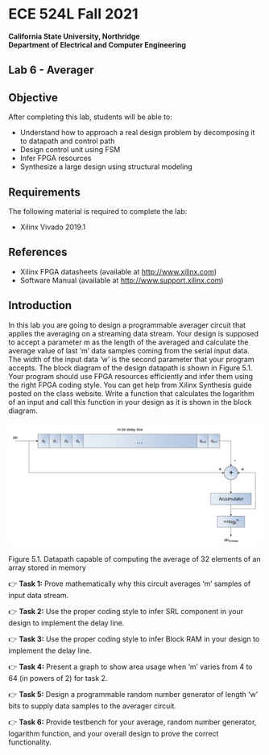 # ECE 524L Fall 2021
**California State University, Northridge**  
**Department of Electrical and Computer Engineering**  

## Lab 6 - Averager

## Objective

After completing this lab, students will be able to:
- Understand how to approach a real design problem by decomposing it to datapath and control path
- Design control unit using FSM
- Infer FPGA resources
- Synthesize a large design using structural modeling

## Requirements

The following material is required to complete the lab:
- Xilinx Vivado 2019.1

## References

- Xilinx FPGA datasheets (available at http://www.xilinx.com)
- Software Manual (available at http://www.support.xilinx.com)

## Introduction

In this lab you are going to design a programmable averager circuit that applies the averaging on a streaming data stream. Your design is supposed to accept a parameter m as the length of the averaged and calculate the average value of last ‘m’ data samples coming from the serial input data. The width of the input data ‘w’ is the second parameter that your program accepts. The block diagram of the design datapath is shown in Figure 5.1. Your program should use FPGA resources efficiently and infer them using the right FPGA coding style. You can get help from Xilinx Synthesis guide posted on the class website. Write a function that calculates the logarithm of an input and call this function in your design as it is shown in the block diagram.

![Datapath capable of computing the average of 32 elements of an array stored in memory](./img/lab6_diagram_1.png)

Figure 5.1. Datapath capable of computing the average of 32 elements of an array stored in memory

:point_right: **Task 1:** Prove mathematically why this circuit averages ‘m’ samples of input data stream.

:point_right: **Task 2:** Use the proper coding style to infer SRL component in your design to implement the delay line. 

:point_right: **Task 3:** Use the proper coding style to infer Block RAM in your design to implement the delay line. 

:point_right: **Task 4:** Present a graph to show area usage when ‘m’ varies from 4 to 64 (in powers of 2) for task 2. 

:point_right: **Task 5:** Design a programmable random number generator of length ‘w’ bits to supply data samples to the averager circuit.

:point_right: **Task 6:** Provide testbench for your average, random number generator, logarithm function, and your overall design to prove the correct functionality.
